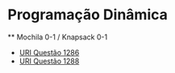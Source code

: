 # Programação Dinâmica
** Mochila 0-1 / Knapsack 0-1
* [URI Questão 1286](https://www.urionlinejudge.com.br/judge/pt/problems/view/1286)
* [URI Questão 1288](https://www.urionlinejudge.com.br/judge/pt/problems/view/1288)